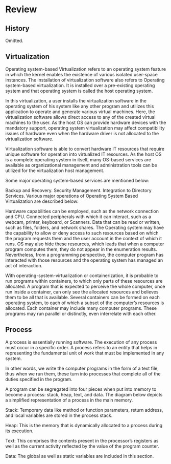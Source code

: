 # Review

## History

Omitted.

## Virtualization

Operating system-based Virtualization refers to an operating system feature in which the kernel enables the existence of various isolated user-space instances. The installation of virtualization software also refers to Operating system-based virtualization. It is installed over a pre-existing operating system and that operating system is called the host operating system. 

In this virtualization, a user installs the virtualization software in the operating system of his system like any other program and utilizes this application to operate and generate various virtual machines. Here, the virtualization software allows direct access to any of the created virtual machines to the user. As the host OS can provide hardware devices with the mandatory support, operating system virtualization may affect compatibility issues of hardware even when the hardware driver is not allocated to the virtualization software. 

Virtualization software is able to convert hardware IT resources that require unique software for operation into virtualized IT resources. As the host OS is a complete operating system in itself, many OS-based services are available as organizational management and administration tools can be utilized for the virtualization host management. 

Some major operating system-based services are mentioned below:  

Backup and Recovery.
Security Management.
Integration to Directory Services.
Various major operations of Operating System Based Virtualization are described below:  

Hardware capabilities can be employed, such as the network connection and CPU.
Connected peripherals with which it can interact, such as a webcam, printer, keyboard, or Scanners.
Data that can be read or written, such as files, folders, and network shares.
The Operating system may have the capability to allow or deny access to such resources based on which the program requests them and the user account in the context of which it runs. OS may also hide these resources, which leads that when a computer program computes them, they do not appear in the enumeration results. Nevertheless, from a programming perspective, the computer program has interacted with those resources and the operating system has managed an act of interaction. 

With operating-system-virtualization or containerization, it is probable to run programs within containers, to which only parts of these resources are allocated. A program that is expected to perceive the whole computer, once run inside a container, can only see the allocated resources and believes them to be all that is available. Several containers can be formed on each operating system, to each of which a subset of the computer’s resources is allocated. Each container may include many computer programs. These programs may run parallel or distinctly, even interrelate with each other. 

## Process

A process is essentially running software. The execution of any process must occur in a specific order. A process refers to an entity that helps in representing the fundamental unit of work that must be implemented in any system.

In other words, we write the computer programs in the form of a text file, thus when we run them, these turn into processes that complete all of the duties specified in the program.

A program can be segregated into four pieces when put into memory to become a process: stack, heap, text, and data. The diagram below depicts a simplified representation of a process in the main memory.

Stack: Temporary data like method or function parameters, return address, and local variables are stored in the process stack.

Heap: This is the memory that is dynamically allocated to a process during its execution.

Text: This comprises the contents present in the processor’s registers as well as the current activity reflected by the value of the program counter.

Data: The global as well as static variables are included in this section.
